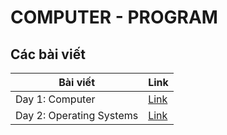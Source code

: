 # COMPUTER - PROGRAM

## Các bài viết

| Bài viết                 | Link            |
| ------------------------ | --------------- |
| Day 1: Computer          | [Link](day1.md) |
| Day 2: Operating Systems | [Link](day2.md) |
